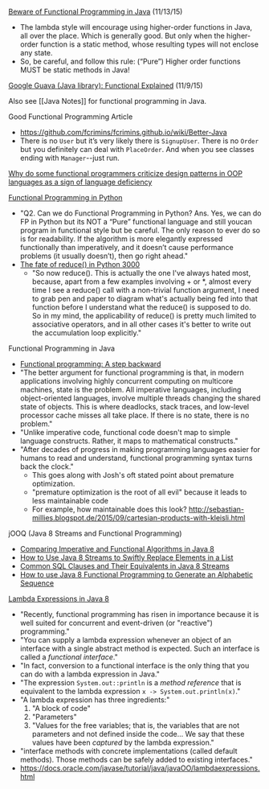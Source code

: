 [Beware of Functional Programming in Java](http://blog.jooq.org/2015/11/10/beware-of-functional-programming-in-java/) (11/13/15)
* The lambda style will encourage using higher-order functions in Java, all over the place. Which is generally good. But only when the higher-order function is a static method, whose resulting types will not enclose any state.
* So, be careful, and follow this rule: (“Pure”) Higher order functions MUST be static methods in Java!

[Google Guava (Java library): Functional Explained](https://github.com/google/guava/wiki/FunctionalExplained) (11/9/15)

Also see [[Java Notes]] for functional programming in Java.

Good Functional Programming Article
* https://github.com/fcrimins/fcrimins.github.io/wiki/Better-Java
* There is no `User` but it’s very likely there is `SignupUser`. There is no `Order` but you definitely can deal with `PlaceOrder`. And when you see classes ending with `Manager`--just run.

[Why do some functional programmers criticize design patterns in OOP languages as a sign of language deficiency](https://www.quora.com/Why-do-some-functional-programmers-criticize-design-patterns-in-OOP-languages-as-a-sign-of-language-deficiency-while-Monad-is-also-a-design-pattern)

[Functional Programming in Python](http://www.pysnap.com/functional-programming-in-python/)
* "Q2. Can we do Functional Programming in Python? Ans. Yes, we can do FP in Python but its NOT a “Pure” functional language and still youcan program in functional style but be careful. The only reason to ever do so is for readability. If the algorithm is more elegantly expressed functionally than imperatively, and it doesn’t cause performance problems (it usually doesn’t), then go right ahead."
* [The fate of reduce() in Python 3000](http://www.artima.com/weblogs/viewpost.jsp?thread=98196)
  * "So now reduce(). This is actually the one I've always hated most, because, apart from a few examples involving + or *, almost every time I see a reduce() call with a non-trivial function argument, I need to grab pen and paper to diagram what's actually being fed into that function before I understand what the reduce() is supposed to do. So in my mind, the applicability of reduce() is pretty much limited to associative operators, and in all other cases it's better to write out the accumulation loop explicitly."

Functional Programming in Java
* [Functional programming: A step backward](http://www.javaworld.com/article/2078610/java-concurrency/functional-programming--a-step-backward.html)
* "The better argument for functional programming is that, in modern applications involving highly concurrent computing on multicore machines, state is the problem. All imperative languages, including object-oriented languages, involve multiple threads changing the shared state of objects. This is where deadlocks, stack traces, and low-level processor cache misses all take place. If there is no state, there is no problem."
* "Unlike imperative code, functional code doesn't map to simple language constructs. Rather, it maps to mathematical constructs."
* "After decades of progress in making programming languages easier for humans to read and understand, functional programming syntax turns back the clock."
  * This goes along with Josh's oft stated point about premature optimization.
  * "premature optimization is the root of all evil" because it leads to less maintainable code
  * For example, how maintainable does this look? http://sebastian-millies.blogspot.de/2015/09/cartesian-products-with-kleisli.html

jOOQ (Java 8 Streams and Functional Programming)
* [Comparing Imperative and Functional Algorithms in Java 8](http://blog.jooq.org/2015/09/17/comparing-imperative-and-functional-algorithms-in-java-8/)
* [How to Use Java 8 Streams to Swiftly Replace Elements in a List](http://blog.jooq.org/2015/04/02/how-to-use-java-8-streams-to-swiftly-replace-elements-in-a-list/)
* [Common SQL Clauses and Their Equivalents in Java 8 Streams](http://blog.jooq.org/2015/08/13/common-sql-clauses-and-their-equivalents-in-java-8-streams/)
* [How to use Java 8 Functional Programming to Generate an Alphabetic Sequence](http://blog.jooq.org/2015/09/09/how-to-use-java-8-functional-programming-to-generate-an-alphabetic-sequence/)

[Lambda Expressions in Java 8](http://www.drdobbs.com/jvm/lambda-expressions-in-java-8/240166764)
* "Recently, functional programming has risen in importance because it is well suited for concurrent and event-driven (or "reactive") programming."
* "You can supply a lambda expression whenever an object of an interface with a single abstract method is expected. Such an interface is called a _functional interface_."
* "In fact, conversion to a functional interface is the only thing that you can do with a lambda expression in Java."
* "The expression `System.out::println` is a _method reference_ that is equivalent to the lambda expression `x -> System.out.println(x)`."
* "A lambda expression has three ingredients:"
  1. "A block of code"
  2. "Parameters"
  3. "Values for the free variables; that is, the variables that are not parameters and not defined inside the code... We say that these values have been _captured_ by the lambda expression."
* "interface methods with concrete implementations (called default methods). Those methods can be safely added to existing interfaces."
* https://docs.oracle.com/javase/tutorial/java/javaOO/lambdaexpressions.html
